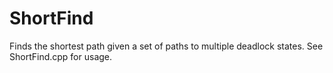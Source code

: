 # ShortFind

Finds the shortest path given a set of paths to multiple deadlock states.
See ShortFind.cpp for usage.

